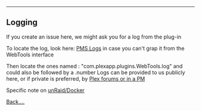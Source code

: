 ***
## Logging

If you create an issue here, we might ask you for a log from the plug-in

To locate the log, look here: [PMS Logs](https://support.plex.tv/hc/en-us/articles/200250417-Log-File-Locations) in case you can't grap it from the WebTools interface

Then locate the ones named : "com.plexapp.plugins.WebTools.log" and could also be followed by a .number
Logs can be provided to us publicly here, or if private is preferred, by [Plex forums or in a PM](https://github.com/dagalufh/WebTools.bundle/wiki/Contact)

Specific note on [unRaid/Docker](https://lime-technology.com/forum/index.php?topic=46685.msg446231#msg446231)

[Back....](https://github.com/ukdtom/WebTools.bundle/wiki)